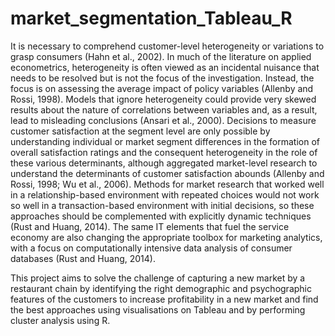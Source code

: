 # market_segmentation_Tableau_R

It is necessary to comprehend customer-level heterogeneity or variations to grasp consumers (Hahn et al., 2002). In much of the literature on applied econometrics, heterogeneity is often viewed as an incidental nuisance that needs to be resolved but is not the focus of the investigation. Instead, the focus is on assessing the average impact of policy variables (Allenby and Rossi, 1998). Models that ignore heterogeneity could provide very skewed results about the nature of correlations between variables and, as a result, lead to misleading conclusions (Ansari et al., 2000). Decisions to measure customer satisfaction at the segment level are only possible by understanding individual or market segment differences in the formation of overall satisfaction ratings and the consequent heterogeneity in the role of these various determinants, although aggregated market-level research to understand the determinants of customer satisfaction abounds (Allenby and Rossi, 1998; Wu et al., 2006). Methods for market research that worked well in a relationship-based environment with repeated choices would not work so well in a transaction-based environment with initial decisions, so these approaches should be complemented with explicitly dynamic techniques (Rust and Huang, 2014). The same IT elements that fuel the service economy are also changing the appropriate toolbox for marketing analytics, with a focus on computationally intensive data analysis of consumer databases (Rust and Huang, 2014).

This project aims to solve the challenge of capturing a new market by a restaurant chain by identifying the right demographic and psychographic features of the customers to increase profitability in a new market and find the best approaches using visualisations on Tableau and by performing cluster analysis using R.
